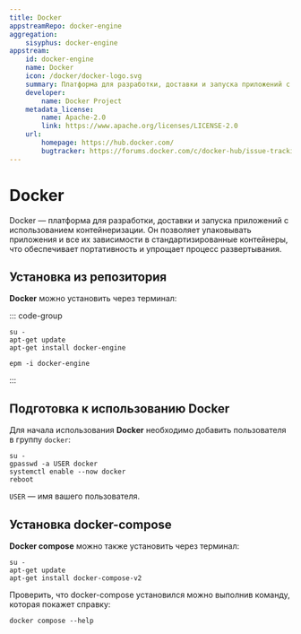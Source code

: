 ```yaml
---
title: Docker
appstreamRepo: docker-engine
aggregation:
    sisyphus: docker-engine
appstream:
    id: docker-engine
    name: Docker
    icon: /docker/docker-logo.svg
    summary: Платформа для разработки, доставки и запуска приложений с использованием контейнеризации.
    developer:
        name: Docker Project
    metadata_license: 
        name: Apache-2.0
        link: https://www.apache.org/licenses/LICENSE-2.0
    url: 
        homepage: https://hub.docker.com/
        bugtracker: https://forums.docker.com/c/docker-hub/issue-tracking/
---
```



# Docker

Docker — платформа для разработки, доставки и запуска приложений с использованием контейнеризации. Он позволяет упаковывать приложения и все их зависимости в стандартизированные контейнеры, что обеспечивает портативность и упрощает процесс развертывания.

## Установка из репозитория

**Docker** можно установить через терминал:

::: code-group

```shell[apt-get]
su -
apt-get update
apt-get install docker-engine
```

```shell[epm]
epm -i docker-engine
```

:::

## Подготовка к использованию Docker

Для начала использования **Docker** необходимо добавить пользователя в группу `docker`:

```shell
su -
gpasswd -a USER docker
systemctl enable --now docker
reboot
```

`USER` — имя вашего пользователя.

## Установка docker-compose

**Docker compose** можно также установить через терминал:

```shell
su -
apt-get update
apt-get install docker-compose-v2
```

Проверить, что docker-compose установился можно выполнив команду, которая покажет справку:

```shell
docker compose --help
```